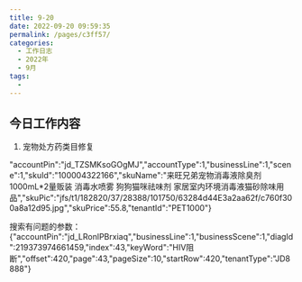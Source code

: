 ```yaml
---
title: 9-20
date: 2022-09-20 09:59:35
permalink: /pages/c3ff57/
categories:
  - 工作日志
  - 2022年
  - 9月
tags:
  - 
---
```


## 今日工作内容
1. 宠物处方药类目修复

"accountPin":"jd_TZSMKsoGOgMJ","accountType":1,"businessLine":1,"scene":1,"skuId":"100004322166","skuName":"来旺兄弟宠物消毒液除臭剂1000mL*2量贩装 消毒水喷雾 狗狗猫咪祛味剂 家居室内环境消毒液猫砂除味用品","skuPic":"jfs/t1/182820/37/28388/101750/63284d44E3a2aa62f/c760f300a8a12d95.jpg","skuPrice":55.8,"tenantId":"PET1000"}


搜索有问题的参数：
{"accountPin":"jd_LRonlPBrxiaq","businessLine":1,"businessScene":1,"diagId":219373974661459,"index":43,"keyWord":"HIV阻断","offset":420,"page":43,"pageSize":10,"startRow":420,"tenantType":"JD8888"}














  










